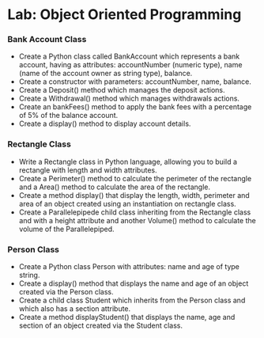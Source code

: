 # Lab: Object Oriented Programming


### Bank Account Class

- Create a Python class called BankAccount which represents a bank account, having as attributes: accountNumber (numeric type), name (name of the account owner as string type), balance.
- Create a constructor with parameters: accountNumber, name, balance.
- Create a Deposit() method which manages the deposit actions.
- Create a Withdrawal() method  which manages withdrawals actions.
- Create an bankFees() method to apply the bank fees with a percentage of 5% of the balance account.
- Create a display() method to display account details.


### Rectangle Class

- Write a Rectangle class in Python language, allowing you to build a rectangle with length and width attributes.
- Create a Perimeter() method to calculate the perimeter of the rectangle and a Area() method to calculate the area of ​​the rectangle.
- Create a method display() that display the length, width, perimeter and area of an object created using an instantiation on rectangle class.
- Create a Parallelepipede child class inheriting from the Rectangle class and with a height attribute and another Volume() method to calculate the volume of the Parallelepiped.

### Person Class

- Create a Python class Person with attributes: name and age of type string.
- Create a display() method that displays the name and age of an object created via the Person class.
- Create a child class Student  which inherits from the Person class and which also has a section attribute.
- Create a method displayStudent() that displays the name, age and section of an object created via the Student class.

